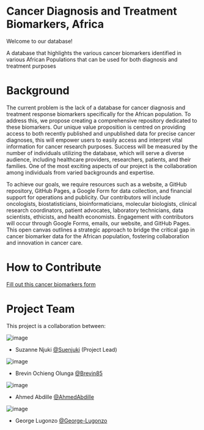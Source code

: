 # Cancer Diagnosis and Treatment Biomarkers, Africa
Welcome to our database!

A database that highlights the various cancer biomarkers identified in various African Populations that can be used for both diagnosis and treatment purposes

# Background
The current problem is the lack of a database for cancer diagnosis and treatment response biomarkers specifically for the African population. To address this, we propose creating a comprehensive repository dedicated to these biomarkers. Our unique value proposition is centred on providing access to both recently published and unpublished data for precise cancer diagnoses, this will empower users to easily access and interpret vital information for cancer research purposes. Success will be measured by the number of individuals utilizing the database, which will serve a diverse audience, including healthcare providers, researchers, patients, and their families. One of the most exciting aspects of our project is the collaboration among individuals from varied backgrounds and expertise. 

To achieve our goals, we require resources such as a website, a GitHub repository, GitHub Pages, a Google Form for data collection, and financial support for operations and publicity. Our contributors will include oncologists, biostatisticians, bioinformaticians, molecular biologists, clinical research coordinators, patient advocates, laboratory technicians, data scientists, ethicists, and health economists. Engagement with contributors will occur through Google Forms, emails, our website, and GitHub Pages. This open canvas outlines a strategic approach to bridge the critical gap in cancer biomarker data for the African population, fostering collaboration and innovation in cancer care.

# How to Contribute
[Fill out this cancer biomarkers form](https://forms.gle/9XDx8Fc718Gi3xPh9)

# Project Team
This project is a collaboration between:

![image](https://github.com/user-attachments/assets/fe6b57c8-5d84-48bf-8bb3-41f1f825261e) 
 * Suzanne Njuki [@Suenjuki]()   (Project Lead)
 
![image](https://github.com/user-attachments/assets/fe6b57c8-5d84-48bf-8bb3-41f1f825261e)
 * Brevin Ochieng Olunga [@Brevin85]()

![image](https://github.com/user-attachments/assets/fe6b57c8-5d84-48bf-8bb3-41f1f825261e)   
* Ahmed Abdille [@AhmedAbdille]()
  
![image](https://github.com/user-attachments/assets/974b87eb-79be-4ed4-b658-59d2e3eb9c6e)
* George Lugonzo [@George-Lugonzo]()
                                                                                                                                                      


